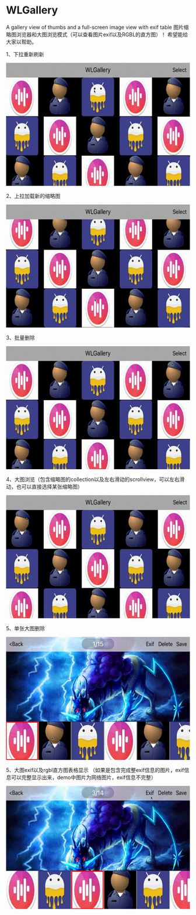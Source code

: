 # WLGallery
A gallery view of thumbs  and a full-screen image view with exif table
图片缩略图浏览器和大图浏览模式（可以查看图片exif以及RGBL的直方图）！ 希望能给大家以帮助。


1、下拉重新刷新

![image](https://github.com/fallune/WLGallery/blob/master/screenphoto/down_fresh.gif)   

2、上拉加载新的缩略图

![image](https://github.com/fallune/WLGallery/blob/master/screenphoto/up_fresh.gif)   

3、批量删除 

![image](https://github.com/fallune/WLGallery/blob/master/screenphoto/deletes.gif)   

4、大图浏览（包含缩略图的collection以及左右滑动的scrollview，可以左右滑动，也可以直接选择某张缩略图）

![image](https://github.com/fallune/WLGallery/blob/master/screenphoto/left_right.gif)   

5、单张大图删除

![image](https://github.com/fallune/WLGallery/blob/master/screenphoto/delete.gif)   

5、大图exif以及rgbl直方图表格显示 （如果是包含完成整exif信息的图片，exif信息可以完整显示出来，demo中图片为网络图片，exif信息不完整）

![image](https://github.com/fallune/WLGallery/blob/master/screenphoto/exif.gif)   
